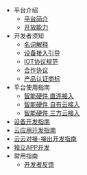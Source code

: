 * 平台介绍
  * [平台简介](zh-cn/quickstart.md)
  * [开放能力](zh-cn/Platform/serviceSupport.md)
* 开发者须知
  * [名词解释](zh-cn/developer-notice/glossary.md)
  * [设备接入引导](zh-cn/guide/directDevice.md)
  * [IOT协议规范](zh-cn/standard/guide.md)
  * [合作协议](zh-cn/dstandard/certificated.md)
  * [产品认证商标](zh-cn/standard/certificated.md)
* 平台使用指南
  * [智能硬件 直连接入](zh-cn/DeviceGuide/direct.md)
  * [智能硬件 自有云接入](zh-cn/DeviceGuide/CloudDevice/overView.md)
  * [智能硬件 三方云接入](zh-cn/DeviceGuide/Cloud2Cloud/overView.md)
* [设备开发指南](https://haier-iot.github.io/doc/)
* [云应用开发指南](https://haier-iot.github.io/doc/)
* [云云对接-接出开发指南](zh-cn/solutions/access-third-cloud/guide.md)
* [独立APP开发](zh-cn/solutions/develop-app//guide.md)
* 常用指南
  * [开发者反馈](zh-cn/quickstart.md)